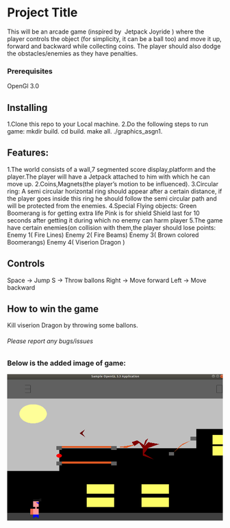 # Project Title
This will be an arcade game (inspired by ​ Jetpack Joyride​ ) where the player
controls the object (for simplicity, it can be a ball too) and move it up, forward and
backward while collecting coins. The player should also dodge the
obstacles/enemies as they have penalties.

### Prerequisites
OpenGl 3.0

## Installing
1.Clone this repo to your Local machine.
2.Do the following steps to run game:
   mkdir build.
   cd build.
   make all.
   ./graphics_asgn1.
 
 ## Features:
 1.The world consists of a wall,7 segmented score display,platform and the player.The player
   will have a Jetpack attached to him with which he can move up.
 2.Coins,Magnets(the player’s motion to be influenced).
 3.Circular ring: A semi circular horizontal ring should appear after a certain
  distance, if the player goes inside this ring he should follow the semi circular
  path and will be protected from the enemies.
 4.Special Flying objects:
    Green Boomerang is for getting extra life
    Pink is for shield Shield last for 10 seconds after getting it during which no enemy can harm player
 5.The game  have certain enemies(on collision with them,the player should lose points:
    Enemy 1(​ Fire Lines)
    Enemy 2(​ Fire Beams)
    Enemy 3(​ Brown colored Boomerangs)
    Enemy 4(​ Viserion Dragon​ )
  
 ## Controls
  Space -> Jump
  S -> Throw ballons
  Right -> Move forward
  Left -> Move backward
  
  ## How to win the game
  Kill viserion Dragon by throwing some ballons.
  
  ###### Please report any bugs/issues
  
  ### Below is the added image of game:
  ![alt text](./Images/jetpack_joyride.png)

    
 


